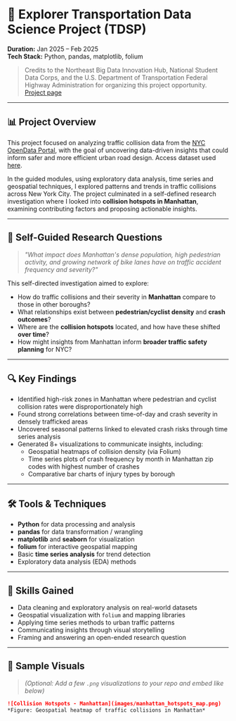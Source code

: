 # 🚦 Explorer Transportation Data Science Project (TDSP)

**Duration:** Jan 2025 – Feb 2025  
**Tech Stack:** Python, pandas, matplotlib, folium

> Credits to the Northeast Big Data Innovation Hub, National Student Data Corps, and the U.S. Department of Transportation Federal Highway Administration for organizing this project opportunity. [Project page](https://nebigdatahub.org/nsdc/tdsp/)

---

## 📊 Project Overview

This project focused on analyzing traffic collision data from the [NYC OpenData Portal](https://data.cityofnewyork.us/), with the goal of uncovering data-driven insights that could inform safer and more efficient urban road design. Access dataset used [here](https://data.cityofnewyork.us/Public-Safety/Motor-Vehicle-Collisions-Crashes/h9gi-nx95/about_data).

In the guided modules, using exploratory data analysis, time series and geospatial techniques, I explored patterns and trends in traffic collisions across New York City. The project culminated in a self-defined research investigation where I looked into **collision hotspots in Manhattan**, examining contributing factors and proposing actionable insights.

---

## 🧪 Self-Guided Research Questions

> _"What impact does Manhattan's dense population, high pedestrian activity, and growing network of bike lanes have on traffic accident frequency and severity?"_

This self-directed investigation aimed to explore:

- How do traffic collisions and their severity in **Manhattan** compare to those in other boroughs?
- What relationships exist between **pedestrian/cyclist density** and **crash outcomes**?
- Where are the **collision hotspots** located, and how have these shifted **over time**?
- How might insights from Manhattan inform **broader traffic safety planning** for NYC?

---

## 🔍 Key Findings

- Identified high-risk zones in Manhattan where pedestrian and cyclist collision rates were disproportionately high
- Found strong correlations between time-of-day and crash severity in densely trafficked areas
- Uncovered seasonal patterns linked to elevated crash risks through time series analysis
- Generated 8+ visualizations to communicate insights, including:
  - Geospatial heatmaps of collision density (via Folium)
  - Time series plots of crash frequency by month in Manhattan zip codes with highest number of crashes
  - Comparative bar charts of injury types by borough

---

## 🛠️ Tools & Techniques

- **Python** for data processing and analysis  
- **pandas** for data transformation / wrangling 
- **matplotlib** and **seaborn** for visualization  
- **folium** for interactive geospatial mapping  
- Basic **time series analysis** for trend detection  
- Exploratory data analysis (EDA) methods

---

## 📌 Skills Gained

- Data cleaning and exploratory analysis on real-world datasets  
- Geospatial visualization with `folium` and mapping libraries  
- Applying time series methods to urban traffic patterns  
- Communicating insights through visual storytelling  
- Framing and answering an open-ended research question 

---

## 📍 Sample Visuals

> _(Optional: Add a few `.png` visualizations to your repo and embed like below)_

```markdown
![Collision Hotspots - Manhattan](images/manhattan_hotspots_map.png)
*Figure: Geospatial heatmap of traffic collisions in Manhattan*
